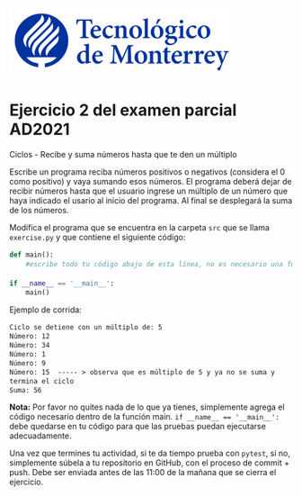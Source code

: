 ![Tec de Monterrey](../../images/logotecmty.png)
# Ejercicio 2 del examen parcial AD2021
Ciclos - Recibe y suma números hasta que te den un múltiplo

Escribe un programa reciba números positivos o negativos (considera el 0 como positivo) y vaya sumando esos números. El programa deberá dejar de recibir números hasta que el usuario ingrese un múltiplo de un número que haya indicado el usario al inicio del programa. Al final se desplegará la suma de los números.


Modifica el programa que se encuentra en la carpeta `src` que se llama
`exercise.py` y que contiene el siguiente código:

```python
def main():
    #escribe todo tu código abajo de esta línea, no es necesario una función

if __name__ == '__main__':
    main()
```

Ejemplo de corrida:

```
Ciclo se detiene con un múltiplo de: 5
Número: 12
Número: 34
Número: 1
Número: 9
Número: 15  ----- > observa que es múltiplo de 5 y ya no se suma y termina el ciclo
Suma: 56
```


**Nota:** Por favor no quites nada de lo que ya tienes, simplemente agrega el código 
necesario dentro de la función main. 
`if __name__ == '__main__':` debe quedarse en tu código para que las pruebas puedan 
ejecutarse adecuadamente.

Una vez que termines tu actividad, si te da tiempo prueba con
`pytest`, si no, simplemente súbela a tu repositorio en GitHub, con el proceso de commit + push.
Debe ser enviada antes de las 11:00 de la mañana que se cierra el ejercicio.
